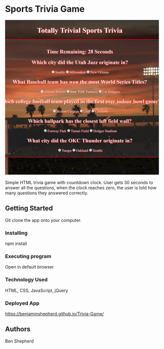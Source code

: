 # Sports Trivia Game

![alt text](https://github.com/BenjaminShepherd/Trivia-Game/blob/master/trivia%20game.png)

Simple HTML trivia game with countdown clock. User gets 30 seconds to answer all the questions, when the clock reaches zero, the user is told how many questions they answered correctly.


## Getting Started

Git clone the app onto your computer.


### Installing

npm install 

### Executing program

Open in default browser

### Technology Used

HTML, CSS, JavaScript, jQuery

### Deployed App

https://benjaminshepherd.github.io/Trivia-Game/


## Authors

Ben Shepherd
